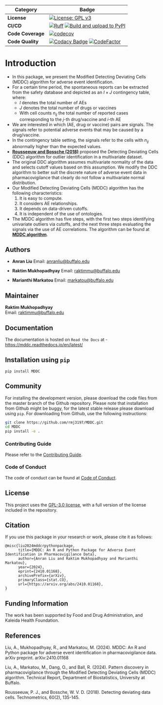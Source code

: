 | Category          | Badge                                                                                                                                                                                                                                                                                                                                                              |
| ----------------- | ------------------------------------------------------------------------------------------------------------------------------------------------------------------------------------------------------------------------------------------------------------------------------------------------------------------------------------------------------------------ |
| **License**       | [![License: GPL v3](https://img.shields.io/badge/License-GPLv3-blue.svg)](https://github.com/rmj3197/MDDC/blob/main/LICENSE)                                                                                                                                                                                                                                       |
| **CI/CD**         | [![Ruff](https://github.com/rmj3197/MDDC/actions/workflows/ruff.yml/badge.svg)](https://github.com/rmj3197/MDDC/actions/workflows/ruff.yml) [![Build and upload to PyPI](https://github.com/rmj3197/MDDC/actions/workflows/publish.yml/badge.svg)](https://github.com/rmj3197/MDDC/actions/workflows/publish.yml)                                                           |
| **Code Coverage** | [![codecov](https://codecov.io/gh/rmj3197/MDDC/graph/badge.svg?token=YG6RYU4PIJ)](https://codecov.io/gh/rmj3197/MDDC)                                                                                                                                                                                                                                              |
| **Code Quality**  | [![Codacy Badge](https://app.codacy.com/project/badge/Grade/b95d3a123538406e9a8df21a1bf44a47)](https://app.codacy.com/gh/rmj3197/MDDC/dashboard?utm_source=gh&utm_medium=referral&utm_content=&utm_campaign=Badge_grade) [![CodeFactor](https://www.codefactor.io/repository/github/rmj3197/mddc/badge)](https://www.codefactor.io/repository/github/rmj3197/mddc) |


# Introduction

- In this package, we present the Modified Detecting Deviating Cells (MDDC) algorithm for adverse event identification.
- For a certain time period, the spontaneous reports can be extracted from the safety database and depicted as an $I \times J$ contingency table, where:
  - $I$ denotes the total number of AEs
  - $J$ denotes the total number of drugs or vaccines
  - With cell counts $n_{ij}$ the total number of reported cases corresponding to the $j$-th drug/vaccine and $i$-th AE
- We are interested in which (AE, drug or vaccine) pairs are signals. The signals refer to potential adverse events that may be caused by a drug/vaccine.
- In the contingency table setting, the signals refer to the cells with $n_{ij}$ abnormally higher than the expected values.
- [**Rousseeuw and Bossche (2018)**](https://wis.kuleuven.be/stat/robust/papers/publications-2018/rousseeuwvandenbossche-ddc-technometrics-2018.pdf) proposed the Detecting Deviating Cells (DDC) algorithm for outlier identification in a multivariate dataset.
- The original DDC algorithm assumes multivariate normality of the data and selects cutoff values based on this assumption. We modify the DDC algorithm to better suit the discrete nature of adverse event data in pharmacovigilance that clearly do not follow a multivariate normal distribution. 
- Our Modified Detecting Deviating Cells (MDDC) algorithm has the following characteristics:
  1. It is easy to compute.
  2. It considers AE relationships.
  3. It depends on data-driven cutoffs.
  4. It is independent of the use of ontologies. 
- The MDDC algorithm has five steps, with the first two steps identifying univariate outliers via cutoffs, and the next three steps evaluating the signals via the use of AE correlations. The algorithm can be found at **[MDDC algorithm](https://mddc.readthedocs.io/en/latest/user_guide/mddc_algorithm.html)**.

## Authors

- **Anran Liu** 
  Email: [anranliu@buffalo.edu](mailto:anranliu@buffalo.edu)  

- **Raktim Mukhopadhyay** 
  Email: [raktimmu@buffalo.edu](mailto:raktimmu@buffalo.edu)  

- **Marianthi Markatou** 
  Email: [markatou@buffalo.edu](mailto:markatou@buffalo.edu)  

## Maintainer

**Raktim Mukhopadhyay**  
Email: [raktimmu@buffalo.edu](mailto:raktimmu@buffalo.edu)

## Documentation

The documentation is hosted on `Read the Docs` at - <https://mddc.readthedocs.io/en/latest/>

## Installation using `pip`

``pip install MDDC``

## Community

For installing the development version, please download the code files from the master branch of the Github repository.
Please note that installation from Github might be buggy, for the latest stable release please download using `pip`.
For downloading from Github, use the following instructions:

```bash
git clone https://github.com/rmj3197/MDDC.git
cd MDDC
pip install -e .
```

### Contributing Guide

Please refer to the [Contributing Guide](https://mddc.readthedocs.io/en/latest/development/CONTRIBUTING.html).

### Code of Conduct

The code of conduct can be found at [Code of Conduct](https://mddc.readthedocs.io/en/latest/development/CODE_OF_CONDUCT.html).

## License

This project uses the [GPL-3.0 license](https://github.com/rmj3197/MDDC/blob/main/LICENSE), with a full version of the license included in the repository.

## Citation

If you use this package in your research or work, please cite it as follows:

```
@misc{liu2024mddcrpythonpackage,
      title={MDDC: An R and Python Package for Adverse Event Identification in Pharmacovigilance Data}, 
      author={Anran Liu and Raktim Mukhopadhyay and Marianthi Markatou},
      year={2024},
      eprint={2410.01168},
      archivePrefix={arXiv},
      primaryClass={stat.CO},
      url={https://arxiv.org/abs/2410.01168}, 
}
```

## Funding Information
The work has been supported by Food and Drug Administration, and Kaleida Health Foundation.

## References

Liu, A., Mukhopadhyay, R., and Markatou, M. (2024). MDDC: An R and Python package for adverse event identification in pharmacovigilance data. arXiv preprint. arXiv:2410.01168

Liu, A., Markatou, M., Dang, O., and Ball, R. (2024). Pattern discovery in pharmacovigilance through the Modified Detecting Deviating Cells (MDDC) algorithm. Technical Report, Department of Biostatistics, University at Buffalo.

Rousseeuw, P. J., and Bossche, W. V. D. (2018). Detecting deviating data cells. Technometrics, 60(2), 135-145.